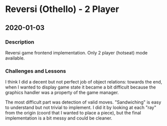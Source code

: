 # Reversi (Othello) - 2 Player
## 2020-01-03

### Description
Reversi game frontend implementation. Only 2 player (hotseat) mode available.

### Challenges and Lessons
I think I did a decent but not perfect job of object relations: towards the end, when I wanted to display game state it became a bit difficult because the graphics handler was a property of the game manager.

The most difficult part was detection of valid moves. "Sandwiching" is easy to understand but not trivial to implement. I did it by looking at each "ray" from the origin (coord that I wanted to place a piece), but the final implementation is a bit messy and could be cleaner.
